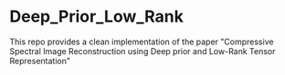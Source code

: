 # Deep_Prior_Low_Rank
This repo provides a clean implementation of the paper "Compressive Spectral Image Reconstruction using Deep prior and Low-Rank Tensor Representation"
